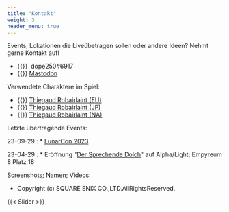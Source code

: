 ```yaml
---
title: "Kontakt"
weight: 3
header_menu: true
---
```


Events, Lokationen die Liveübetragen sollen oder andere Ideen? Nehmt gerne Kontakt auf!

* {{<icon class="fa fa-discord-alt">}}&nbsp; dope250#6917
* {{<icon class="fa fa-mastodon">}}&nbsp;[Mastodon](https://ffxiv-mastodon.com/@dope250)

Verwendete Charaktere im Spiel:

* {{<icon class="fa fa-address-card">}}&nbsp;[Thiegaud Robairlaint (EU)](https://eu.finalfantasyxiv.com/lodestone/character/47255426/)
* {{<icon class="fa fa-address-card">}}&nbsp;[Thiegaud Robairlaint (JP)](https://jp.finalfantasyxiv.com/lodestone/character/48022331/)
* {{<icon class="fa fa-address-card">}}&nbsp;[Thiegaud Robairlaint (NA)](https://na.finalfantasyxiv.com/lodestone/character/48144249/)

Letzte übertragende Events:

23-09-29
: * [LunarCon 2023](https://www.lunarcon.net)

23-04-29
: * Eröffnung "[Der Sprechende Dolch](https://dersprechendedolch.carrd.co/)" auf Alpha/Light; Empyreum 8 Platz 18

Screenshots; Namen; Videos: 

* Copyright (c) SQUARE ENIX CO.,LTD.AllRightsReserved. 

{{< Slider >}}